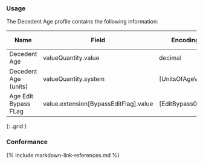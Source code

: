 ### Usage

The Decedent Age profile contains the following information:


| **Name** |  **Field**   |  **Encoding**  |  **IJE Field Name(s)**  |
| ---------------| ------------------------ | ------------- | ------------------- |
| Decedent Age   | valueQuantity.value  | decimal  | AGE  |
| Decedent Age (units)   | valueQuantity.system  | [UnitsOfAgeVS] | AGE_TYPE  |
| Age Edit Bypass FLag | value.extension[BypassEditFlag].value | [EditBypass01VS] |
{: .grid }


### Conformance


{% include markdown-link-references.md %}
